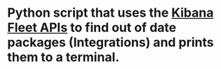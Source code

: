 # Python script that uses the [Kibana Fleet APIs](https://www.elastic.co/guide/en/fleet/current/fleet-apis.html) to find out of date packages (Integrations) and prints them to a terminal.

